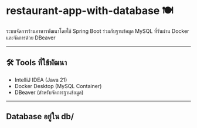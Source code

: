 # restaurant-app-with-database 🍽️

ระบบจัดการร้านอาหารพัฒนาโดยใช้ Spring Boot ร่วมกับฐานข้อมูล MySQL ที่รันผ่าน Docker และจัดการด้วย DBeaver

---

## 🛠 Tools ที่ใช้พัฒนา

- IntelliJ IDEA (Java 21)
- Docker Desktop (MySQL Container)
- DBeaver (สำหรับจัดการฐานข้อมูล)

---

## Database อยู่ใน db/
